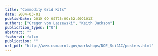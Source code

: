 ```yaml
---
title: "Commodity Grid Kits"
date: 2004-03-01
publishDate: 2019-09-08T13:09:32.809101Z
authors: ["Gregor von Laszewski", "Keith Jackson"]
publication_types: ["0"]
abstract: ""
featured: false
publication: ""
url_pdf: "http://www.csm.ornl.gov/workshops/DOE_SciDAC/posters.html"
---
```


